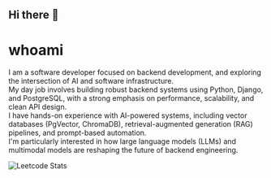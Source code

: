 ## Hi there 👋

# whoami

I am a software developer focused on backend development, and exploring the intersection of AI and software infrastructure.  
My day job involves building robust backend systems using Python, Django, and PostgreSQL, with a strong emphasis on performance, scalability, and clean API design.  
I have hands-on experience with AI-powered systems, including vector databases (PgVector, ChromaDB), retrieval-augmented generation (RAG) pipelines, and prompt-based automation.  
I'm particularly interested in how large language models (LLMs) and multimodal models are reshaping the future of backend engineering.

![Leetcode Stats](https://leetcard.jacoblin.cool/doganaktarr?theme=dark)
<!--
**doanaktar/doanaktar** is a ✨ _special_ ✨ repository because its `README.md` (this file) appears on your GitHub profile.

Here are some ideas to get you started:

- 🔭 I’m currently working on ...
- 🌱 I’m currently learning ...
- 👯 I’m looking to collaborate on ...
- 🤔 I’m looking for help with ...
- 💬 Ask me about ...
- 📫 How to reach me: ...
- 😄 Pronouns: ...
- ⚡ Fun fact: ...
-->
